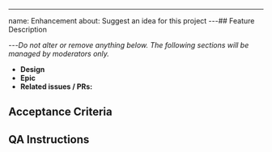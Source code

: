 ---
name: Enhancement
about: Suggest an idea for this project
---## Feature Description

<!-- Please describe clear and concisely which problem the feature would solve or which publisher needs it would address. -->

---_Do not alter or remove anything below. The following sections will be managed by moderators only._

- **Design**
- **Epic**
- **Related issues / PRs:**

## Acceptance Criteria

## QA Instructions
